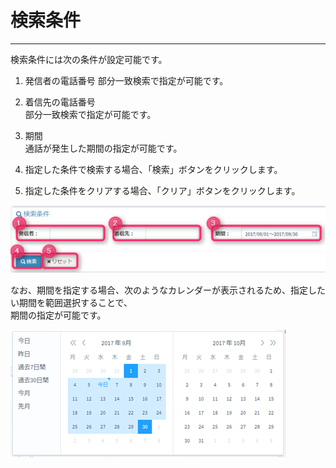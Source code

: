 # 検索条件

---

検索条件には次の条件が設定可能です。

1. 発信者の電話番号
   部分一致検索で指定が可能です。

2. 着信先の電話番号  
   部分一致検索で指定が可能です。

3. 期間  
   通話が発生した期間の指定が可能です。

4. 指定した条件で検索する場合、「検索」ボタンをクリックします。

5. 指定した条件をクリアする場合、「クリア」ボタンをクリックします。

![](/assets/cdr_seach_01.png)

なお、期間を指定する場合、次のようなカレンダーが表示されるため、指定したい期間を範囲選択することで、  
期間の指定が可能です。

![](/assets/cdr_seach_02.png)

